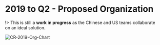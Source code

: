 
# 2019 to Q2 - Proposed Organization

!> This is still a **work in progress** as the Chinese and US teams collaborate on an ideal solution.

![CR-2019-Org-Chart](/2019.png)


